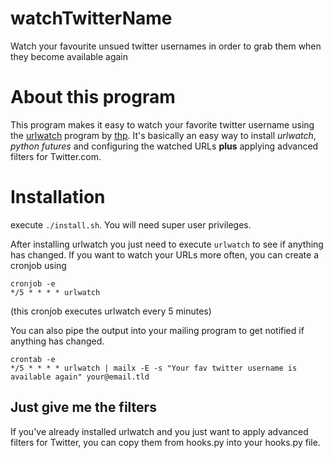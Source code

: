 # watchTwitterName
Watch your favourite unsued twitter usernames in order to grab them when they become available again

# About this program
This program makes it easy to watch your favorite twitter username using the [urlwatch](https://github.com/thp/urlwatch) program by [thp](https://github.com/thp). It's basically an easy way to install _urlwatch_, _python futures_ and configuring the watched URLs **plus** applying advanced filters for Twitter.com.

# Installation
execute ``` ./install.sh ```. You will need super user privileges.

After installing urlwatch you just need to execute ``` urlwatch ``` to see if anything has changed. If you want to watch your URLs more often, you can create a cronjob using 
```
cronjob -e
*/5 * * * * urlwatch 
```
(this cronjob executes urlwatch every 5 minutes) 

You can also pipe the output into your mailing program to get notified if anything has changed.

```
crontab -e
*/5 * * * * urlwatch | mailx -E -s "Your fav twitter username is available again" your@email.tld
```

## Just give me the filters
If you've already installed urlwatch and you just want to apply advanced filters for Twitter, you can copy them from hooks.py into your hooks.py file.